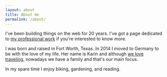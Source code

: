 ```yaml
---
layout: about
title: About me
permalink: /about/
---
```


I've been building things on the web for 20 years. I've got a page dedicated to [my professional work](/work/) if you're interested to know more.

I was born and raised in Fort Worth, Texas. In 2014 I moved to Germany to be with the love of my life. Her name is Karin and although [we love traveling](/travel/), nowadays we have a family and that's our main focus.

In my spare time I enjoy biking, gardening, and reading.

